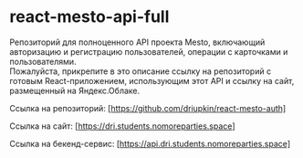 # react-mesto-api-full
Репозиторий для полноценного API проекта Mesto, включающий авторизацию и регистрацию пользователей, операции с карточками и пользователями.  
Пожалуйста, прикрепите в это описание ссылку на репозиторий с готовым React-приложением, использующим этот API и ссылку на сайт, размещенный на Яндекс.Облаке.

Ссылка на репозиторий: [https://github.com/driupkin/react-mesto-auth] 

Ссылка на сайт: [https://dri.students.nomoreparties.space] 

Ссылка на бекенд-сервис: [https://api.dri.students.nomoreparties.space]
